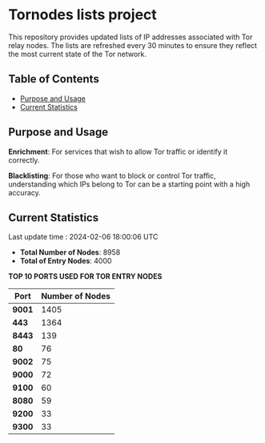 # Tornodes lists project

This repository provides updated lists of IP addresses associated with Tor relay nodes. The lists are refreshed every 30 minutes to ensure they reflect the most current state of the Tor network.

## Table of Contents

- [Purpose and Usage](#purpose-and-usage)
- [Current Statistics](#current-statistics)


## Purpose and Usage

**Enrichment**: For services that wish to allow Tor traffic or identify it correctly.

**Blacklisting**: For those who want to block or control Tor traffic, understanding which IPs belong to Tor can be a starting point with a high accuracy.

## Current Statistics

Last update time : 2024-02-06 18:00:06 UTC

- **Total Number of Nodes**: 8958
- **Total of Entry Nodes**: 4000

**TOP 10 PORTS USED FOR TOR ENTRY NODES**

| **Port** | **Number of Nodes** |
|------|-----------------|
| **9001**   | 1405  |
| **443**   | 1364  |
| **8443**   | 139  |
| **80**   | 76  |
| **9002**   | 75  |
| **9000**   | 72  |
| **9100**   | 60  |
| **8080**   | 59  |
| **9200**   | 33  |
| **9300**   | 33  |

